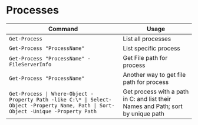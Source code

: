 # Processes

| **Command** | **Usage** |
|-------------|-----------|
| `Get-Process` | List all processes |
| `Get-Process "ProcessName"` | List specific process |
| `Get-Process "ProcessName" -FileServerInfo` | Get File path for process |
| `Get-Process "ProcessName"` | Another way to get file path for process |
| `Get-Process \| Where-Object -Property Path -like C:\* \| Select-Object -Property Name, Path \| Sort-Object -Unique -Property Path` | Get process with a path in C: and list their Names and Path; sort by unique path |